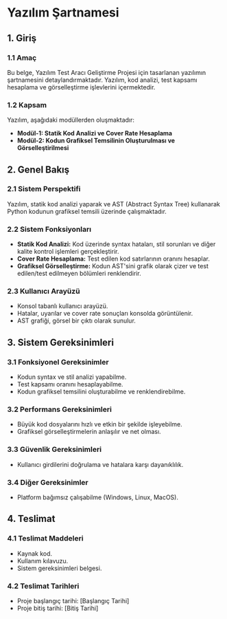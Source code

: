 # Yazılım Şartnamesi

## 1. Giriş

### 1.1 Amaç
Bu belge, Yazılım Test Aracı Geliştirme Projesi için tasarlanan yazılımın şartnamesini detaylandırmaktadır. Yazılım, kod analizi, test kapsamı hesaplama ve görselleştirme işlevlerini içermektedir.

### 1.2 Kapsam
Yazılım, aşağıdaki modüllerden oluşmaktadır:
- **Modül-1: Statik Kod Analizi ve Cover Rate Hesaplama**
- **Modül-2: Kodun Grafiksel Temsilinin Oluşturulması ve Görselleştirilmesi**

## 2. Genel Bakış

### 2.1 Sistem Perspektifi
Yazılım, statik kod analizi yaparak ve AST (Abstract Syntax Tree) kullanarak Python kodunun grafiksel temsili üzerinde çalışmaktadır. 

### 2.2 Sistem Fonksiyonları
- **Statik Kod Analizi:** Kod üzerinde syntax hataları, stil sorunları ve diğer kalite kontrol işlemleri gerçekleştirir.
- **Cover Rate Hesaplama:** Test edilen kod satırlarının oranını hesaplar.
- **Grafiksel Görselleştirme:** Kodun AST'sini grafik olarak çizer ve test edilen/test edilmeyen bölümleri renklendirir.

### 2.3 Kullanıcı Arayüzü
- Konsol tabanlı kullanıcı arayüzü.
- Hatalar, uyarılar ve cover rate sonuçları konsolda görüntülenir.
- AST grafiği, görsel bir çıktı olarak sunulur.

## 3. Sistem Gereksinimleri

### 3.1 Fonksiyonel Gereksinimler
- Kodun syntax ve stil analizi yapabilme.
- Test kapsamı oranını hesaplayabilme.
- Kodun grafiksel temsilini oluşturabilme ve renklendirebilme.

### 3.2 Performans Gereksinimleri
- Büyük kod dosyalarını hızlı ve etkin bir şekilde işleyebilme.
- Grafiksel görselleştirmelerin anlaşılır ve net olması.

### 3.3 Güvenlik Gereksinimleri
- Kullanıcı girdilerini doğrulama ve hatalara karşı dayanıklılık.

### 3.4 Diğer Gereksinimler
- Platform bağımsız çalışabilme (Windows, Linux, MacOS).

## 4. Teslimat

### 4.1 Teslimat Maddeleri
- Kaynak kod.
- Kullanım kılavuzu.
- Sistem gereksinimleri belgesi.

### 4.2 Teslimat Tarihleri
- Proje başlangıç tarihi: [Başlangıç Tarihi]
- Proje bitiş tarihi: [Bitiş Tarihi]
